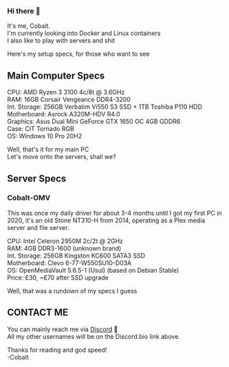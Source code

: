 ### Hi there 👋

It's me, Cobalt.  
I'm currently looking into Docker and Linux containers  
I also like to play with servers and shit  

Here's my setup specs, for those who want to see  

## Main Computer Specs  

CPU: AMD Ryzen 3 3100 4c/8t @ 3.6GHz  
RAM: 16GB Corsair Vengeance DDR4-3200  
Int. Storage: 256GB Verbatim Vi550 S3 SSD + 1TB Toshiba P110 HDD  
Motherboard: Asrock A320M-HDV R4.0  
Graphics: Asus Dual Mini GeForce GTX 1650 OC 4GB GDDR6  
Case: CiT Tornado RGB  
OS: Windows 10 Pro 20H2  

Well, that's it for my main PC  
Let's move onto the servers, shall we?  

## Server Specs  

### Cobalt-OMV

This was once my daily driver for about 3-4 months until I got my first PC in 2020, it's an old Stone NT310-H from 2014, operating as a Plex media server and file server.   

CPU: Intel Celeron 2950M 2c/2t @ 2GHz  
RAM: 4GB DDR3-1600 (unknown brand)  
Int. Storage: 256GB Kingston KC600 SATA3 SSD  
Motherboard: Clevo 6-77-W550SU10-D03A  
OS: OpenMediaVault 5.6.5-1 (Usul) (based on Debian Stable)  
Price: £30, ~£70 after SSD upgrade  

Well, that was a rundown of my specs I guess

## CONTACT ME

You can mainly reach me via [Discord](http://dsc.bio/cobalthasdiscord) :speech_balloon:  
All my other usernames will be on the Discord.bio link above.  

Thanks for reading and god speed!  
-Cobalt  
